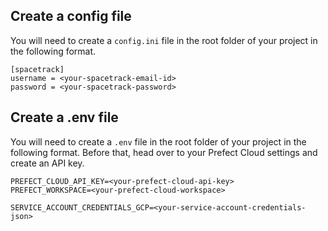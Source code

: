 ## Create a config file

You will need to create a `config.ini` file in the root folder of your project in the following format.

```
[spacetrack]
username = <your-spacetrack-email-id>
password = <your-spacetrack-password>
```

## Create a .env file

You will need to create a `.env` file in the root folder of your project in the following format.
Before that, head over to your Prefect Cloud settings and create an API key.

```
PREFECT_CLOUD_API_KEY=<your-prefect-cloud-api-key>
PREFECT_WORKSPACE=<your-prefect-cloud-workspace>

SERVICE_ACCOUNT_CREDENTIALS_GCP=<your-service-account-credentials-json>
```
